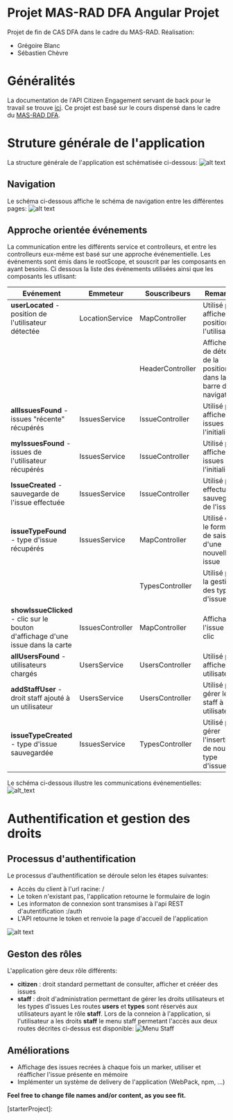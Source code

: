 # Projet MAS-RAD DFA Angular Projet

Projet de fin de CAS DFA dans le cadre du MAS-RAD.
Réalisation:
* Grégoire Blanc
* Sébastien Chèvre

# Généralités
La documentation de l'API Citizen Engagement servant de back pour le travail se trouve [ici][citizenAPI].
Ce projet est basé sur le cours dispensé dans le cadre du [MAS-RAD DFA][masrad].


# Struture générale de l'application
La structure générale de l'application est schématisée ci-dessous:
![alt text](https://www.lucidchart.com/publicSegments/view/3dbb8e43-bb15-4d69-b029-97bff53093e3/image.png)

## Navigation
Le schéma ci-dessous affiche le schéma de navigation entre les différentes pages:
![alt text](https://www.lucidchart.com/publicSegments/view/91fc6fa5-19c0-4886-b473-ed1b005e493b/image.png)

## Approche orientée événements
La communication entre les différents service et controlleurs, et entre les controlleurs eux-même est basé sur une approche événementielle. Les événements sont émis dans le rootScope, et souscrit par les composants en ayant besoins. Ci dessous la liste des événements utilisées ainsi que les composants les utlisant: 

| Evénement     | Emmeteur      |Souscribeurs |Remarques                  |
| ------------- | ------------- |-------------|---------------------------|
| **userLocated** - position de l'utilisateur détectée  |LocationService  |MapController|Utilisé pour afficher la position de l'utilisateur|
|               |               |HeaderController|Affiche l'état de détection de la position dans la barre de navigation|  
| **allIssuesFound** - issues "récente" récupérés  |IssuesService  |IssueController|Utilisé pour afficher les issues à l'initialisation|
|**myIssuesFound** - issues de l'utilisateur récupérés |IssuesService|IssueController|Utilisé pour afficher les issues à l'initialisation|
|**IssueCreated** - sauvegarde de l'issue effectuée|IssuesService|IssueController|Utilisé pour effectuer la sauvegarde de l'issues|
|**issueTypeFound** - type d'issue récupérés|IssuesService|MapController|Utilisé dans le formulaire de saisie d'une nouvelle issue|
|               |               |TypesController|Utilisé pour la gestion des types d'issues|
|**showIssueClicked** - clic sur le bouton d'affichage d'une issue dans la carte|IssuesController|MapController|Affichage de l'issue sur le clic|
|**allUsersFound** - utilisateurs chargés|UsersService|UsersController|Utilisé pour afficher les utilisateurs|
|**addStaffUser** - droit staff ajouté à un utilisateur|UsersService|UsersController|Utilisé pour gérer le droit staff à un utilisateur|
|**issueTypeCreated** - type d'issue sauvegardée|IssuesService|TypesController|Utilisé pour gérer l'insertion de nouveau type d'issues|


Le schéma ci-dessous illustre les communications événementielles:
![alt_text](https://www.lucidchart.com/publicSegments/view/aeadc2c7-c2c4-4ad8-ac21-589dddbdcdb9/image.png)

# Authentification et gestion des droits
## Processus d'authentification
Le processus d'authentification se déroule selon les étapes suivantes:
* Accès du client à l'url racine: /
* Le token n'existant pas, l'application retourne le formulaire de login
* Les informaton de connexion sont transmises à l'api REST d'autentification :/auth
* L'API retourne le token et renvoie la page d'accueil de l'application

![alt text](https://www.lucidchart.com/publicSegments/view/1200f078-7542-4752-a0f0-033b7db5be4b/image.png)

## Geston des rôles
L'application gère deux rôle différents:
* **citizen** : droit standard permettant de consulter, afficher et crééer des issues
* **staff** : droit d'administration permettant de gérer les droits utilisateurs et les types d'issues
Les routes **users** et **types** sont réservés aux utilisateurs ayant le rôle **staff**.
Lors de la conneion à l'application, si l'utilisateur a les droits **staff** le menu staff permetant l'accès aux deux routes décrites ci-dessus est disponible:
![Menu Staff](https://www.lucidchart.com/publicSegments/view/cbdb2045-3ad0-400e-ad19-9207d14897d0/image.png)


## Améliorations
* Affichage des issues recrées à chaque fois un marker, utiliser et réafficher l'issue présente en mémoire
* Implémenter un système de delivery de l'application (WebPack, npm, ...)

**Feel free to change file names and/or content, as you see fit.**

[masrad]: https://github.com/MediaComem/comem-masrad-dfa
[citizenAPI]: https://mediacomem.github.io/comem-citizen-engagement-api/
[starterProject]: 
